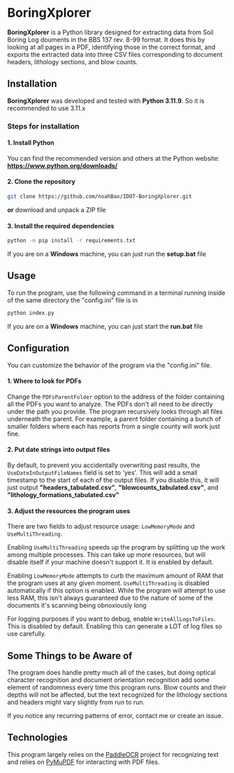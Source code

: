 # BoringXplorer

**BoringXplorer** is a Python library designed for extracting data from Soil
Boring Log douments in the BBS 137 rev. 8-99 format. It does this by looking at
all pages in a PDF, identifying those in the correct format, and exports the
extracted data into three CSV files corresponding to document headers, lithology
sections, and blow counts.


## Installation

**BoringXplorer** was developed and tested with **Python 3.11.9**. So it is
recommended to use 3.11.x

### Steps for installation

#### 1. Install Python
You can find the recommended version and others at the Python website:
**https://www.python.org/downloads/**

#### 2. Clone the repository
```bash
git clone https://github.com/noahBax/IDOT-BoringXplorer.git
```
**or** download and unpack a ZIP file

#### 3. Install the required dependencies
```bash
python -m pip install -r requirements.txt
```
If you are on a **Windows** machine, you can just run the **setup.bat** file

## Usage

To run the program, use the following command in a terminal running inside of
the same directory the "config.ini" file is in
```bash
python index.py
```
If you are on a **Windows** machine, you can just start the **run.bat** file

## Configuration
You can customize the behavior of the program via the "config.ini" file.

#### 1. Where to look for PDFs
Change the `PDFsParentFolder` option to the address of the folder containing all
the PDFs you want to analyze. The PDFs don't all need to be directly under the
path you provide. The program recursively looks through all files underneath the
parent. For example, a parent folder containing a bunch of smaller folders where
each has reports from a single county will work just fine.

#### 2. Put date strings into output files
By default, to prevent you accidentally overwriting past results, the
`UseDateInOutputFileNames` field is set to 'yes'. This will add a small
timestamp to the start of each of the output files. If you disable this, it will
just output **"headers_tabulated.csv"**, **"blowcounts_tabulated.csv"**, and
**"lithology_formations_tabulated.csv"**

#### 3. Adjust the resources the program uses
There are two fields to adjust resource usage: `LowMemoryMode` and `UseMultiThreading`.

Enabling `UseMultiThreading` speeds up the program by splitting up the work
among multiple processes. This can take up more resources, but will disable
itself if your machine doesn't support it. It is enabled by default.

Enabling `LowMemoryMode` attempts to curb the maximum amount of RAM that the
program uses at any given moment. `UseMultiThreading` is disabled automatically
if this option is enabled. While the program will attempt to use less RAM, this
isn't always guaranteed due to the nature of some of the documents it's scanning
being obnoxiously long

For logging purposes if you want to debug, enable `WriteAllLogsToFiles`. This is
disabled by default. Enabling this can generate a LOT of log files so use
carefully.

## Some Things to be Aware of
The program does handle pretty much all of the cases, but doing optical
character recognition and document orientation recognition add some element of
randomness every time this program runs. Blow counts and their depths will not be
affected, but the text recognized for the lithology sections and headers might
vary slightly from run to run.

If you notice any recurring patterns of error, contact me or create an issue.

## Technologies
This program largely relies on the
[PaddleOCR](https://github.com/PaddlePaddle/PaddleOCR) project for recognizing
text and relies on [PyMuPDF](https://github.com/pymupdf/PyMuPDF) for interacting
with PDF files.
